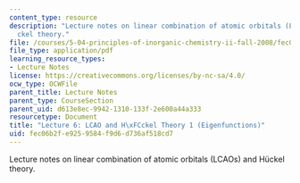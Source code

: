 ```yaml
---
content_type: resource
description: "Lecture notes on linear combination of atomic orbitals (LCAOs) and H\xFC\
  ckel theory."
file: /courses/5-04-principles-of-inorganic-chemistry-ii-fall-2008/fec06b2fe9259584f9d6d736af518cd7_Lecture_6.pdf
file_type: application/pdf
learning_resource_types:
- Lecture Notes
license: https://creativecommons.org/licenses/by-nc-sa/4.0/
ocw_type: OCWFile
parent_title: Lecture Notes
parent_type: CourseSection
parent_uid: d613e8ec-9942-1310-133f-2e600a44a333
resourcetype: Document
title: "Lecture 6: LCAO and H\xFCckel Theory 1 (Eigenfunctions)"
uid: fec06b2f-e925-9584-f9d6-d736af518cd7
---
```

Lecture notes on linear combination of atomic orbitals (LCAOs) and Hückel theory.